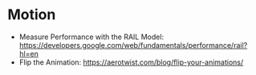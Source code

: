# Motion

- Measure Performance with the RAIL Model: https://developers.google.com/web/fundamentals/performance/rail?hl=en
- Flip the Animation: https://aerotwist.com/blog/flip-your-animations/